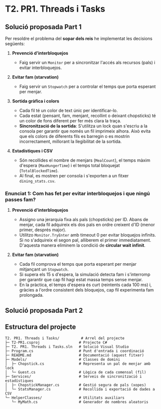 # T2. PR1. Threads i Tasks

## Solució proposada Part 1
Per resoldre el problema del **sopar dels reis** he implementat les decisions següents:

1. **Prevenció d'interbloquejos**  
   - Faig servir un `Monitor` per a sincronitzar l'accés als recursos (pals) i evitar interbloquejos.

2. **Evitar fam (starvation)**  
   - Faig servir un `Stopwatch` per a controlar el temps que porta esperant per menjar.

3. **Sortida gràfica i colors**  
   - Cada fil té un color de text únic per identificar-lo.  
   - Cada estat (pensant, fam, menjant, recollint o deixant chopsticks) té un color de fons diferent per fer més clara la traça.
   - **Sincronització de la sortida**: S'utilitza un lock quan s'escriu a la consola per garantir que només un fil imprimeix alhora. Això evita que els colors de diferents fils es barregin o es mostrin incorrectament, millorant la llegibilitat de la sortida.

4. **Estadístiques i CSV**  
   - Són recollides el nombre de menjars (`MealCount`), el temps màxim d'espera (`MaxHungerTime`) i el temps total bloquejat (`TotalBlockedTime`).  
   - Al final, es mostren per consola i s'exporten a un fitxer `dining_stats.csv`.

### Enunciat 1: Com has fet per evitar interbloquejos i que ningú passes fam?

1. **Prevenció d'interbloquejos**  
   - Assigno una jerarquia fixa als pals (chopsticks) per ID. Abans de menjar, cada fil adquireix els dos pals en ordre creixent d'ID (menor primer, després major).  
   - Utilitzo `Monitor.TryEnter` amb timeout 0 per evitar bloquejos infinits. Si no s'adquireix el segon pal, alliberem el primer immediatament. D'aquesta manera eliminem la condició de **circular wait infinit**.

2. **Evitar fam (starvation)**  
   - Cada fil comprova el temps que porta esperant per menjar mitjançant un `Stopwatch`.  
   - Si supera els 15 s d'espera, la simulació detecta fam i s'interromp per garantir que cap fil hagi estat massa temps sense menjar.  
   - En la pràctica, el temps d'espera és curt (reintents cada 100 ms) i, gràcies a l'ordre consistent dels bloquejos, cap fil experimenta fam prolongada.


## Solució proposada Part 2

## Estructura del projecte
```
T2. PR1. Threads i Tasks/          # Arrel del projecte
├─ T2-PR1.csproj                  # Projecte C#
├─ T2. PR1. Threads i Tasks.sln   # Solució Visual Studio
├─ Program.cs                     # Punt d'entrada i coordinació
├─ README.md                      # Documentació (aquest fitxer)
├─ Models/                        # Classes de domini
│  ├─ Chopstick.cs                # Representa un pal de menjar amb lock
│  └─ Guest.cs                    # Lògica de cada comensal (fil)
├─ Services/                      # Serveis de sincronització i estadístiques
│  ├─ ChopstickManager.cs         # Gestió segura de pals (xopes)
│  └─ StatsManager.cs             # Recollida i exportació de dades a CSV
└─ HelperClasses/                 # Utilitats auxiliars
   └─ MyMath.cs                   # Generador de nombres aleatoris
```



